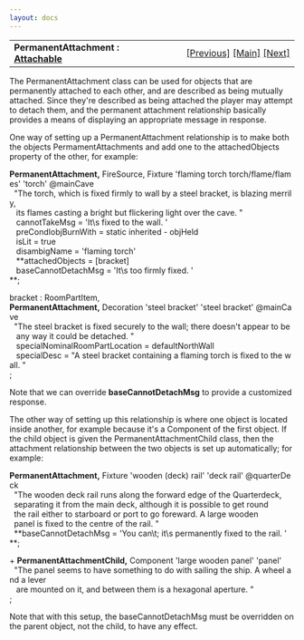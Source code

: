 ```yaml
---
layout: docs
---
```

<table width="100%" data-border="0" data-cellspacing="0"
data-cellpadding="3" data-bgcolor="#C0C0C0">
<colgroup>
<col style="width: 50%" />
<col style="width: 50%" />
</colgroup>
<tbody>
<tr>
<td style="text-align: left;"><strong>PermanentAttachment : <a
href="attachable.html">Attachable</a><br />
</strong></td>
<td style="text-align: right;"><a
href="plugattachable.html">[Previous]</a> <a
href="generalintroduction.html">[Main]</a> <a
href="nestedroomoverview.html">[Next]</a></td>
</tr>
</tbody>
</table>

  
The PermanentAttachment class can be used for objects that are
permanently attached to each other, and are described as being mutually
attached. Since they're described as being attached the player may
attempt to detach them, and the permanent attachment relationship
basically provides a means of displaying an appropriate message in
response.  
  
One way of setting up a PermanentAttachment relationship is to make both
the objects PermamentAttachments and add one to the attachedObjects
property of the other, for example:  
  
**PermanentAttachment,** FireSource, Fixture 'flaming torch torch/flame/flames' 'torch' @mainCave  
  "The torch, which is fixed firmly to wall by a steel bracket, is blazing merrily,  
   its flames casting a bright but flickering light over the cave. "  
   cannotTakeMsg = 'It\\s fixed to the wall. '  
   preCondIobjBurnWith = static inherited - objHeld  
   isLit = true  
   disambigName = 'flaming torch'  
   **attachedObjects = \[bracket\]  
   baseCannotDetachMsg = 'It\\s too firmly fixed. '     
**;  
  
bracket : RoomPartItem,
**PermanentAttachment,** Decoration 'steel bracket' 'steel bracket' @mainCave  
  "The steel bracket is fixed securely to the wall; there doesn't appear to be  
   any way it could be detached. "  
   specialNominalRoomPartLocation = defaultNorthWall  
   specialDesc = "A steel bracket containing a flaming torch is fixed to the wall. "  
;  
  
Note that we can override **baseCannotDetachMsg** to provide a
customized response.  
  
The other way of setting up this relationship is where one object is
located inside another, for example because it's a Component of the
first object. If the child object is given the PermanentAttachmentChild
class, then the attachment relationship between the two objects is set
up automatically; for example:  
  
**PermanentAttachment,** Fixture 'wooden (deck) rail' 'deck rail' @quarterDeck  
  "The wooden deck rail runs along the forward edge of the Quarterdeck,  
  separating it from the main deck, although it is possible to get round  
  the rail either to starboard or port to go foreward. A large wooden  
  panel is fixed to the centre of the rail. "  
  **baseCannotDetachMsg = 'You can\\t; it\\s permanently fixed to the rail. '  
**;  
  
+ **PermanentAttachmentChild,** Component 'large wooden panel' 'panel'  
  "The panel seems to have something to do with sailing the ship. A wheel and a lever  
   are mounted on it, and between them is a hexagonal aperture. "      
;     
  
Note that with this setup, the baseCannotDetachMsg must be overridden on
the parent object, not the child, to have any effect.  
  
